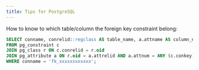 ```yaml
---
title: Tips for PostgreSQL
---
```


How to know to which table/column the foreign key constraint belong:

```sql
SELECT conname, conrelid::regclass AS table_name, a.attname AS column_name
FROM pg_constraint c
JOIN pg_class r ON c.conrelid = r.oid
JOIN pg_attribute a ON r.oid = a.attrelid AND a.attnum = ANY (c.conkey)
WHERE conname = 'fk_xxxxxxxxxxxx';
```

